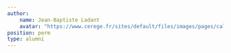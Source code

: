 ```yaml
---
author:
    name: Jean-Baptiste Ladant
    avatar: "https://www.cerege.fr/sites/default/files/images/pages/calotte-glaciaire-cretace-fig.jpg"
position: perm 
type: alumni
---
```

